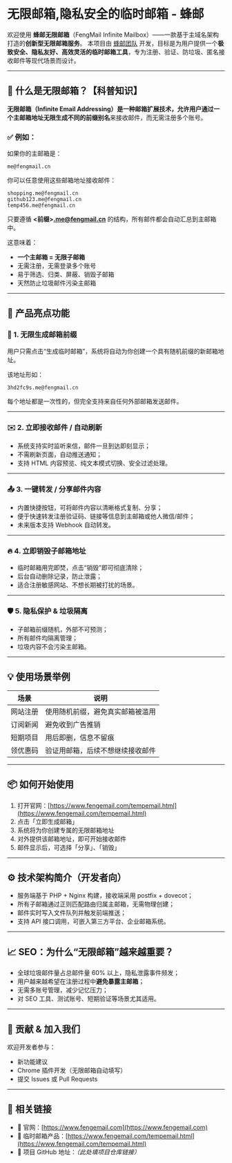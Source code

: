 
# 无限邮箱,隐私安全的临时邮箱 - 蜂邮

欢迎使用 **蜂邮无限邮箱**（FengMail Infinite Mailbox）——一款基于主域名架构打造的**创新型无限邮箱服务**。
本项目由 [蜂邮团队](https://www.fengemail.com) 开发，目标是为用户提供一个**极致安全、隐私友好、高效灵活的临时邮箱工具**，专为注册、验证、防垃圾、匿名接收邮件等现代场景而设计。

---

## 🧠 什么是无限邮箱？【科普知识】

**无限邮箱（Infinite Email Addressing）**是一种邮箱扩展技术，允许用户通过一个主邮箱地址**无限生成不同的前缀别名**来接收邮件，而无需注册多个账号。

### ✅ 例如：

如果你的主邮箱是：

```
me@fengmail.cn
```

你可以任意使用这些邮箱地址接收邮件：

```
shopping.me@fengmail.cn  
github123.me@fengmail.cn  
temp456.me@fengmail.cn  
```

只要遵循 **<前缀>[.me@fengmail.cn](mailto:.me@fengmail.cn)** 的结构，所有邮件都会自动汇总到主邮箱中。

这意味着：

* **一个主邮箱 = 无限子邮箱**
* 无需注册，无需登录多个账号
* 易于筛选、归类、屏蔽、销毁子邮箱
* 天然防止垃圾邮件污染主邮箱

---

## 🚀 产品亮点功能

### 🔄 1. **无限生成邮箱前缀**

用户只需点击“生成临时邮箱”，系统将自动为你创建一个具有随机前缀的新邮箱地址。

该地址形如：

```
3hd2fc9s.me@fengmail.cn
```

每个地址都是一次性的，但完全支持来自任何外部邮箱发送邮件。

---

### ✉️ 2. **立即接收邮件 / 自动刷新**

* 系统支持实时监听来信，邮件一旦到达即刻显示；
* 不需刷新页面，自动推送通知；
* 支持 HTML 内容预览、纯文本模式切换、安全过滤处理。

---

### 📤 3. **一键转发 / 分享邮件内容**

* 内置快捷按钮，可将邮件内容以清晰格式复制、分享；
* 便于快速转发注册验证码、链接等信息到主邮箱或他人微信/邮件；
* 未来版本支持 Webhook 自动转发。

---

### 🔥 4. **立即销毁子邮箱地址**

* 临时邮箱用完即焚，点击“销毁”即可彻底清除；
* 后台自动删除记录，防止泄露；
* 适合注册敏感网站、不想长期被打扰的场景。

---

### 🛡️ 5. **隐私保护 & 垃圾隔离**

* 子邮箱前缀随机，外部不可预测；
* 所有邮件均隔离管理；
* 垃圾内容不会污染主邮箱。

---

## 💡 使用场景举例

| 场景   | 说明               |
| ---- | ---------------- |
| 网站注册 | 使用随机前缀，避免真实邮箱被滥用 |
| 订阅新闻 | 避免收到广告推销         |
| 短期项目 | 用后即删，信息不留痕       |
| 领优惠码 | 验证用邮箱，后续不想继续接收邮件 |

---

## 📦 如何开始使用

1. 打开官网：[https://www.fengemail.com/tempemail.html](https://www.fengemail.com/tempemail.html)
2. 点击「立即生成邮箱」
3. 系统将为你创建专属的无限邮箱地址
4. 对外提供该邮箱地址，即可开始接收邮件
5. 邮件显示后，可选择「分享」、「销毁」

---

## ⚙️ 技术架构简介（开发者向）

* 服务端基于 PHP + Nginx 构建，接收端采用 postfix + dovecot；
* 所有子邮箱通过正则匹配路由归属主邮箱，无需物理创建；
* 邮件实时写入文件队列并触发前端推送；
* 支持 API 接口调用，可嵌入第三方平台、企业邮箱系统。

---

## 📈 SEO：为什么“无限邮箱”越来越重要？

* 全球垃圾邮件量占总邮件量 60% 以上，隐私泄露事件频发；
* 用户越来越希望在注册过程中**避免暴露主邮箱**；
* 无需多账号管理，减少记忆压力；
* 对 SEO 工具、测试账号、短期验证等场景尤其适用。

---

## 🤝 贡献 & 加入我们

欢迎开发者参与：

* 新功能建议
* Chrome 插件开发（无限邮箱自动填写）
* 提交 Issues 或 Pull Requests

---

## 🧩 相关链接

* 🐝 官网：[https://www.fengemail.com](https://www.fengemail.com)
* 🔧 临时邮箱产品：[https://www.fengemail.com/tempemail.html](https://www.fengemail.com/tempemail.html)
* 📂 项目 GitHub 地址：*（此处填项目仓库链接）*

